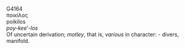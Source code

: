 <body>
  <p>G4164<br>  ποικίλος  <br> poikilos  <br><i>poy-kee‘-los </i><br>Of uncertain derivation; <i>motley</i>, that is, <i>various</i> in character: - divers, manifold.<br></p>
 </body>